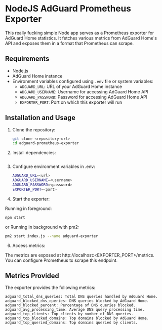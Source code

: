 # NodeJS AdGuard Prometheus Exporter

This really fucking simple Node app serves as a Prometheus exporter for AdGuard Home statistics. It fetches various metrics from AdGuard Home's API and exposes them in a format that Prometheus can scrape.

## Requirements

- Node.js
- AdGuard Home instance
- Environment variables configured using `.env` file or system variables:
  - `ADGUARD_URL`: URL of your AdGuard Home instance
  - `ADGUARD_USERNAME`: Username for accessing AdGuard Home API
  - `ADGUARD_PASSWORD`: Password for accessing AdGuard Home API
  - `EXPORTER_PORT`: Port on which this exporter will run

## Installation and Usage

1. Clone the repository:

    ```bash
    git clone <repository-url>
    cd adguard-prometheus-exporter
    ```

2. Install dependencies:

    ```bash
    ```

3. Configure environment variables in .env:

    ```bash
    ADGUARD_URL=<url>
    ADGUARD_USERNAME=<username>
    ADGUARD_PASSWORD=<password>
    EXPORTER_PORT=<port>
    ```

5. Start the exporter:

Running in foreground:
```bash
npm start
```
or
Running in background with pm2:
```bash
pm2 start index.js --name adguard-exporter
```


6. Access metrics:

The metrics are exposed at http://localhost:<EXPORTER_PORT>/metrics. You can configure Prometheus to scrape this endpoint.

## Metrics Provided

The exporter provides the following metrics:

    adguard_total_dns_queries: Total DNS queries handled by AdGuard Home.
    adguard_blocked_dns_queries: DNS queries blocked by AdGuard Home.
    adguard_blocked_percent: Percentage of DNS queries blocked.
    adguard_avg_processing_time: Average DNS query processing time.
    adguard_top_clients: Top clients by number of DNS queries.
    adguard_top_blocked_domains: Top domains blocked by AdGuard Home.
    adguard_top_queried_domains: Top domains queried by clients.
